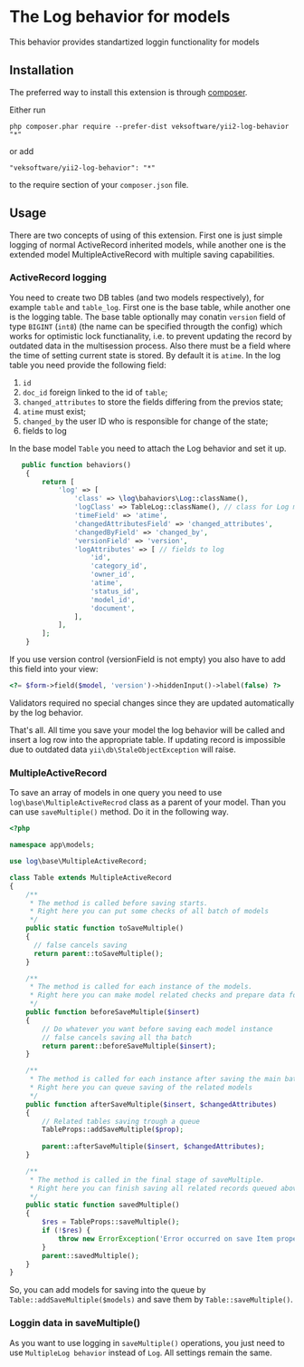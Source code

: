 The Log behavior for models
===========================
This behavior provides standartized loggin functionality for models

Installation
------------

The preferred way to install this extension is through [composer](http://getcomposer.org/download/).

Either run

```
php composer.phar require --prefer-dist veksoftware/yii2-log-behavior "*"
```

or add

```
"veksoftware/yii2-log-behavior": "*"
```

to the require section of your `composer.json` file.


Usage
-----

There are two concepts of using of this extension. First one is just simple logging of normal ActiveRecord inherited models, while another one is the extended model MultipleActiveRecord with multiple saving capabilities.

### ActiveRecord logging

You need to create two DB tables (and two models respectively), for example ``table`` and ``table_log``. First one is the base table, while another one is the logging table. The base table optionally may conatin ``version`` field of type ``BIGINT`` (``int8``) (the name can be specified througth the config) which works for optimistic lock functianality, i.e. to prevent updating the record by outdated data in the multisession process. Also there must be a field where the time of setting current state is stored. By default it is ``atime``.
In the log table you need provide the following field:

1. ``id``
2. ``doc_id`` foreign linked to the id of ``table``;
2. ``changed_attributes`` to store the fields differing from the previos state;
3. `atime` must exist;
4. ``changed_by`` the user ID who is responsible for change of the state;
5. fields to log

In the base model ``Table`` you need to attach the Log behavior and set it up.
```php
   public function behaviors()
    {
        return [
            'log' => [
                'class' => \log\bahaviors\Log::className(),
                'logClass' => TableLog::className(), // class for Log model
                'timeField' => 'atime',
                'changedAttributesField' => 'changed_attributes',
                'changedByField' => 'changed_by',
                'versionField' => 'version',
                'logAttributes' => [ // fields to log
                    'id',
                    'category_id',
                    'owner_id',
                    'atime',
                    'status_id',
                    'model_id',
                    'document',
                ],
            ],
        ];
    }
```

If you use version control (versionField is not empty) you also have to add this field into your view:
```php
<?= $form->field($model, 'version')->hiddenInput()->label(false) ?>
```
Validators required no special changes since they are updated automatically by the log behavior.

That's all. All time you save your model the log behavior will be called and insert a log row into the appropriate table. If updating record is impossible due to outdated data ``yii\db\StaleObjectException`` will raise.

### MultipleActiveRecord

To save an array of models in one query you need to use ``log\base\MultipleActiveRecrod`` class as a parent of your model. Than you can use ``saveMultiple()`` method. Do it in the following way.
```php
<?php

namespace app\models;

use log\base\MultipleActiveRecord;

class Table extends MultipleActiveRecord
{
    /**
     * The method is called before saving starts.
     * Right here you can put some checks of all batch of models
     */
    public static function toSaveMultiple()
    {
      // false cancels saving
      return parent::toSaveMultiple();
    }

    /**
     * The method is called for each instance of the models.
     * Right here you can make model related checks and prepare data for saving.
     */
    public function beforeSaveMultiple($insert)
    {
        // Do whatever you want before saving each model instance
        // false cancels saving all tha batch
        return parent::beforeSaveMultiple($insert);
    }    

    /**
     * The method is called for each instance after saving the main batch of models by saveMultiple.
     * Right here you can queue saving of the related models
     */
    public function afterSaveMultiple($insert, $changedAttributes)
    {
        // Related tables saving trough a queue
        TableProps::addSaveMultiple($prop);
        
        parent::afterSaveMultiple($insert, $changedAttributes);
    }    

    /**
     * The method is called in the final stage of saveMultiple.
     * Right here you can finish saving all related records queued above.
     */
    public static function savedMultiple()
    {
        $res = TableProps::saveMultiple();
        if (!$res) {
            throw new ErrorException('Error occurred on save Item properties.');
        }
        parent::savedMultiple();
    }
}
```

So, you can add models for saving into the queue by ``Table::addSaveMultiple($models)`` and save them by ``Table::saveMultiple()``.

### Loggin data in saveMultiple()

As you want to use logging in ``saveMultiple()`` operations, you just need to use ``MultipleLog behavior`` instead of ``Log``. All settings remain the same.
